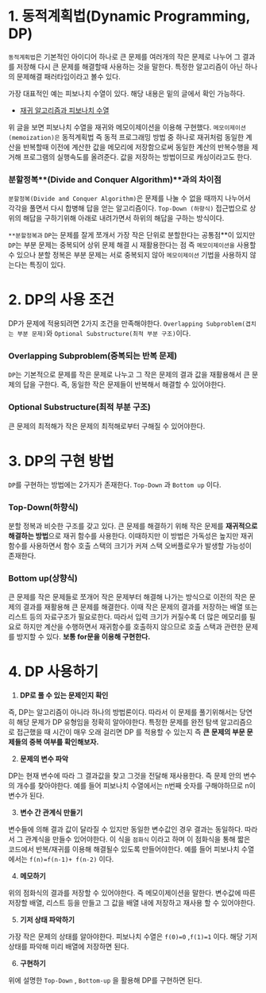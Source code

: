 # 1. 동적계획법(Dynamic Programming, DP)

`동적계획법`은 기본적인 아이디어 하나로 큰 문제를 여러개의 작은 문제로 나누어 그 결과를 저장해 다시 큰 문제를 해결할때 사용하는 것을 말한다. 특정한 알고리즘이 아닌 하나의 문제해결 패러타임이라고 볼수 있다.

가장 대표적인 예는 피보나치 수열이 있다. 해당 내용은 밑의 글에서 확인 가능하다.

- [재귀 알고리즘과 피보나치 수열](https://github.com/princenim/TIL/blob/master/Algorithm/%EC%9E%AC%EA%B7%80%20%EC%95%8C%EA%B3%A0%EB%A6%AC%EC%A6%98%EA%B3%BC%20%ED%94%BC%EB%B3%B4%EB%82%98%EC%B9%98%20%EC%88%98%EC%97%B4.md)

위 글을 보면 피보나치 수열을 재귀와 메모이제이션을 이용해 구현했다.  `메모이제이션(memoization)은` 동적계획법 즉 동적 프로그래밍 방법 중 하나로 재귀처럼 동일한 계산을 반복할때 이전에 계산한 값을 메모리에 저장함으로써 동일한 계산의 반복수행을 제거해 프로그램의 실행속도를 올려준다. 값을 저장하는 방법이므로 캐싱이라고도 한다.

### 분할정복**(Divide and Conquer Algorithm)**과의 차이점

`분할정복(Divide and Conquer Algorithm)`은 문제를 나눌 수 없을 때까지 나누어서 각각을 풀면서 다시 합병해 답을 얻는 알고리즘이다. `Top-Down (하향식)` 접근법으로 상위의 해답을 구하기위해 아래로 내려가면서 하위의 해답을 구하는 방식이다.

`**분할정복과` `DP`는 문제를 잘게 쪼개서 가장 작은 단위로 분할한다는 공통점**이 있지만 `DP`는 부분 문제는 중복되어 상위 문제 해결 시 재활용한다는 점 즉 `메모이제이션을` 사용할 수 있으나  분할 정복은 부분 문제는 서로 중복되지 않아 `메모이제이션` 기법을 사용하지 않는다는 특징이 있다.

# 2. DP의 사용 조건

DP가 문제에 적용되려면 2가지 조건을 만족해야한다. `Overlapping Subproblem(겹치는 부분 문제)`와 `Optional Substructure(최적 부분 구조)`이다.

### Overlapping Subproblem(중복되는 반복 문제)

`DP`는 기본적으로 문제를 작은 문제로 나누고 그 작은 문제의 결과 값을 재활용해서 큰 문제의 답을 구한다. 즉,  동일한 작은 문제들이 반복해서 해결할 수 있어야한다.

### Optional Substructure(최적 부분 구조)

큰 문제의 최적해가 작은 문제의 최적해로부터 구해질 수 있어야한다.

# 3. DP의 구현 방법

`DP`를 구현하는 방법에는 2가지가 존재한다. `Top-Down` 과 `Bottom up` 이다.

### Top-Down(하향식)

분할 정복과 비슷한 구조를 갖고 있다. 큰 문제를 해결하기 위해 작은 문제를 **재귀적으로 해결하는 방법**으로 재귀 함수를 사용한다. 이때하지만 이 방법은 가독성은 높지만 재귀 함수를 사용하면서 함수 호출 스택의 크기가 커져 스택 오버플로우가 발생할 가능성이 존재한다.

### Bottom up(상향식)

큰 문제를 작은 문제들로 쪼개어 작은 문제부터 해결해 나가는 방식으로 이전의 작은 문제의 결과를 재활용해 큰 문제를 해결한다. 이때 작은 문제의 결과를 저장하는 배열 또는 리스트 등의 자료구조가 필요로한다. 따라서 입력 크기가 커질수록 더 많은 메모리를 필요로 하지만 계산을 수행하면서 재귀함수를 호출하지 않으므로 호출 스택과 관련한 문제를 방지할 수 있다. **보통 for문을 이용해 구현한다.**

# 4. DP 사용하기

1. **DP로 풀 수 있는 문제인지 확인**

즉,  DP는 알고리즘이 아니라 하나의 방법론이다. 따라서 이 문제를 풀기위해서는 당연히 해당 문제가 DP 유형임을 정확히 알아야한다. 특정한 문제를 완전 탐색 알고리즘으로 접근했을 때 시간이 매우 오래 걸리면 DP 를 적용할 수 있는지 즉 **큰** **문제의 부문 문제들의 중복 여부를 확인해보자.**

2. **문제의 변수 파악**

DP는 현재 변수에 따라 그 결과값을 찾고 그것을 전달해 재사용한다. 즉 문제 안의 변수의 개수를 찾아야한다. 예를 들어 피보나치 수열에서는 n번째 숫자를 구해야하므로 n이 변수가 된다.

3. **변수 간 관계식 만들기**

변수들에 의해 결과 값이 달라질 수 있지만 동일한 변수값인 경우 결과는 동일하다. 따라서 그 관계식을 만들수 있어야한다. 이 식을 `점화식` 이라고 하며 이 점화식을 통해 짧은 코드에서 반복/재귀를 이용해 해결될수 있도록 만들어야한다. 예를 들어 피보나치 수열에서는 `f(n)=f(n-1)+ f(n-2)` 이다.

4. **메모하기**

위의 점화식의 결과를 저장할 수 있어야한다. 즉 메모이제이션을 말한다. 변수값에 따른 저장할 배열, 리스트 등을 만들고 그 값을 배열 내에 저장하고 재사용 할 수 있어야한다.

5. **기저 상태 파악하기**

가장 작은 문제의 상태를 알아야한다. 피보나치 수열은 `f(0)=0`  ,`f(1)=1`  이다. 해당 기저 상태를 파악해 미리 배열에 저장하면 된다.

6. **구현하기**

위에 설명한 `Top-Down` , `Bottom-up` 을 활용해 DP를 구현하면 된다.